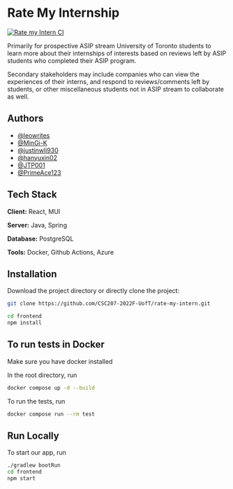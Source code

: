 
# Rate My Internship

[![Rate my Intern CI](https://github.com/CSC207-2022F-UofT/rate-my-intern/actions/workflows/rate-my-intern.yml/badge.svg)](https://github.com/CSC207-2022F-UofT/rate-my-intern/actions/workflows/rate-my-intern.yml)

Primarily for prospective ASIP stream University of Toronto students to learn more about their internships of interests based on reviews left by ASIP students who completed their ASIP program.

Secondary stakeholders may include companies who can view the experiences of their interns, and respond to reviews/comments left by students, or other miscellaneous students not in ASIP stream to collaborate as well.

## Authors

- [@leowrites](https://github.com/leowrites)
- [@MinGi-K](https://github.com/MinGi-K)
- [@justinwli930](https://github.com/justinwli930)
- [@hanyuxin02](https://github.com/hanyuxin02)
- [@JTP001](https://github.com/JTP001)
- [@PrimeAce123](https://github.com/PrimeAce123)

## Tech Stack

**Client:** React, MUI

**Server:** Java, Spring

**Database:** PostgreSQL

**Tools:** Docker, Github Actions, Azure

## Installation

Download the project directory or directly clone the project:

```bash
git clone https://github.com/CSC207-2022F-UofT/rate-my-intern.git
```

```bash
cd frontend
npm install
```

## To run tests in Docker
Make sure you have docker installed

In the root directory, run
```bash
docker compose up -d --build
```
To run the tests, run
```bash
docker compose run --rm test
```


## Run Locally
To start our app, run
```bash
./gradlew bootRun
cd frontend
npm start
```
